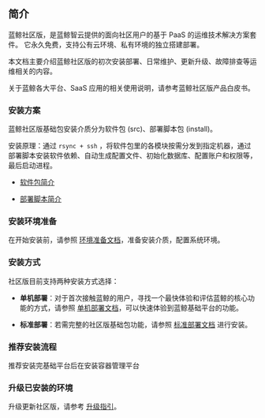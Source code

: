 ## 简介

蓝鲸社区版，是蓝鲸智云提供的面向社区用户的基于 PaaS 的运维技术解决方案套件。 它永久免费，支持公有云环境、私有环境的独立搭建部署。

本文档主要介绍蓝鲸社区版的初次安装部署、日常维护、更新升级、故障排查等运维相关的内容。

关于蓝鲸各大平台、SaaS 应用的相关使用说明，请参考蓝鲸社区版产品白皮书。

### 安装方案

蓝鲸社区版基础包安装介质分为软件包 (src)、部署脚本包 (install)。

安装原理：通过 `rsync + ssh` ，将软件包里的各模块按需分发到指定机器，通过部署脚本安装软件依赖、自动生成配置文件、初始化数据库、配置账户和权限等，最后启动进程。

* [软件包简介](./基础包安装/软件包简介/src_overview.md)

* [部署脚本简介](./部署脚本/intro.md)

### 安装环境准备

在开始安装前，请参照 [环境准备文档](./基础包安装/环境准备/get_ready.md)，准备安装介质，配置系统环境。

### 安装方式

社区版目前支持两种安装方式选择：

- **单机部署**：对于首次接触蓝鲸的用户，寻找一个最快体验和评估蓝鲸的核心功能的方式，请参照 [单机部署文档](./基础包安装/单机部署/install_on_single_host.md)，可以快速体验到蓝鲸基础平台的功能。

- **标准部署**：若需完整的社区版基础包功能，请参照 [标准部署文档](./基础包安装/多机部署/quick_install.md) 进行安装。

### 推荐安装流程

推荐安装完基础平台后在安装容器管理平台

### 升级已安装的环境

升级更新社区版，请参考 [升级指引](./升级指引/update2V4.1/cev31_v41.md)。
